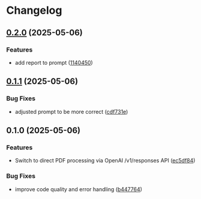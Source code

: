 # Changelog

## [0.2.0](https://github.com/benletchford/papersmith/compare/v0.1.1...v0.2.0) (2025-05-06)


### Features

* add report to prompt ([1140450](https://github.com/benletchford/papersmith/commit/1140450d1d3585b83f999df921adca50cdcc3ba8))

## [0.1.1](https://github.com/benletchford/papersmith/compare/v0.1.0...v0.1.1) (2025-05-06)


### Bug Fixes

* adjusted prompt to be more correct ([cdf731e](https://github.com/benletchford/papersmith/commit/cdf731e60548df9bde9fba87e4ab9c1aa025ab54))

## 0.1.0 (2025-05-06)


### Features

* Switch to direct PDF processing via OpenAI /v1/responses API ([ec5df84](https://github.com/benletchford/papersmith/commit/ec5df849cc8e7b5720f6ccef453293af146dd8d4))


### Bug Fixes

* improve code quality and error handling ([b447764](https://github.com/benletchford/papersmith/commit/b447764fef387460c511d038219d0c907f3d50af))
